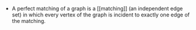 - A perfect matching of a graph is a [[matching]] (an independent edge set) in which every vertex of the graph is incident to exactly one edge of the matching.